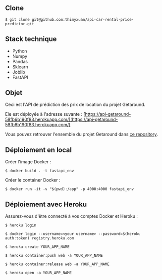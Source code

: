 ## Clone

```$ git clone git@github.com:thimyxuan/api-car-rental-price-predictor.git```

## Stack technique

- Python
- Numpy
- Pandas
- Sklearn
- Joblib
- FastAPI

## Objet

Ceci est l'API de prédiction des prix de location du projet Getaround.

Ele est déployée à l'adresse suvante : 
[https://api-getaround-58fb6b190f83.herokuapp.com/](https://api-getaround-58fb6b190f83.herokuapp.com/)

Vous pouvez retrouver l'ensemble du projet Getaround dans [ce repository](https://github.com/thimyxuan/car-rental-delay-analysis).

## Déploiement en local

Créer l'image Docker :  

```$ docker build . -t fastapi_env```

Créer le container Docker :  

```$ docker run -it -v "$(pwd):/app" -p 4000:4000 fastapi_env```

## Déploiement avec Heroku

Assurez-vous d'être connecté à vos comptes Docker et Heroku :    

```$ heroku login```

```$ docker login --username=<your username> --password=$(heroku auth:token) registry.heroku.com```

```$ heroku create YOUR_APP_NAME```

```$ heroku container:push web -a YOUR_APP_NAME```

```$ heroku container:release web -a YOUR_APP_NAME```

```$ heroku open -a YOUR_APP_NAME```